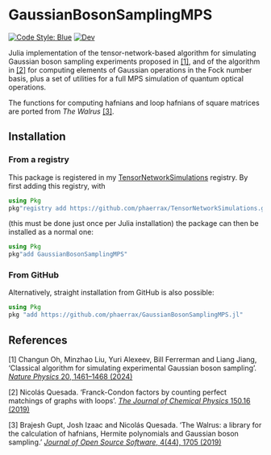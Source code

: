 # GaussianBosonSamplingMPS

[![Code Style:
Blue](https://img.shields.io/badge/code%20style-blue-4495d1.svg)](https://github.com/invenia/BlueStyle)
[![Dev](https://img.shields.io/badge/docs-dev-blue.svg)](https://phaerrax.github.io/GaussianBosonSamplingMPS.jl/dev/)

Julia implementation of the tensor-network-based algorithm for simulating
Gaussian boson sampling experiments proposed in [[1]](#1), and of the algorithm
in [[2]](#2) for computing elements of Gaussian operations in the Fock number
basis, plus a set of utilities for a full MPS simulation of quantum optical
operations.

The functions for computing hafnians and loop hafnians of square matrices are
ported from _The Walrus_ [[3]](#3).

## Installation

### From a registry

This package is registered in my
[TensorNetworkSimulations](https://github.com/phaerrax/TensorNetworkSimulations)
registry. By first adding this registry, with

```julia
using Pkg
pkg"registry add https://github.com/phaerrax/TensorNetworkSimulations.git"
```

(this must be done just once per Julia installation) the package can then be
installed as a normal one:

```julia
using Pkg
pkg"add GaussianBosonSamplingMPS"
```

### From GitHub

Alternatively, straight installation from GitHub is also possible:

```julia
using Pkg
pkg "add https://github.com/phaerrax/GaussianBosonSamplingMPS.jl"
```

## References

<a id="1">[1]</a>
Changun Oh, Minzhao Liu, Yuri Alexeev, Bill Ferrerman and Liang Jiang,
‘Classical algorithm for simulating experimental Gaussian boson sampling’.
[_Nature Physics_ 20, 1461–1468 (2024)](https://doi.org/10.1038/s41567-024-02535-8)

<a id="2">[2]</a>
Nicolás Quesada.
‘Franck-Condon factors by counting perfect matchings of graphs with loops’.
[_The Journal of Chemical Physics_ 150.16
(2019)](https://doi.org/10.1063/1.5086387)

<a id="3">[3]</a>
Brajesh Gupt, Josh Izaac and Nicolás Quesada.
‘The Walrus: a library for the calculation of hafnians, Hermite polynomials and
Gaussian boson sampling.’
[_Journal of Open Source Software_, 4(44), 1705
(2019)](https://joss.theoj.org/papers/10.21105/joss.01705)
